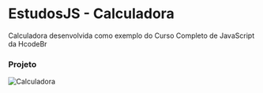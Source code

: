 # EstudosJS - Calculadora

<a href="https://rickfernandez.github.io/EstudosJS-Calculadora/" target="_blank"></a>

Calculadora desenvolvida como exemplo do Curso Completo de JavaScript da HcodeBr

### Projeto
![Calculadora](https://firebasestorage.googleapis.com/v0/b/hcode-com-br.appspot.com/o/calculadora-hcode.jpg?alt=media&token=5406aa3f-b965-401c-9b4e-654609c78b33)
